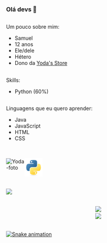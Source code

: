 ### Olá devs 👋

##

Um pouco sobre mim:
- Samuel
- 12 anos
- Ele/dele
- Hétero
- Dono da <a href="https://discord.gg/XZaDBZeXHG">Yoda's Store</a>

##

Skills:
- Python (60%)

##

Linguagens que eu quero aprender:
- Java
- JavaScript
- HTML
- CSS

##

<div style="display: inline_block"><br>
  <img align="left" alt="Yoda-foto" height="50" width="50" src="https://cdn.discordapp.com/avatars/916338493112852500/a9493f9d95bacb4f9218b7f168288207.png?size=2048">
  <a href="https://www.cursoemvideo.com/curso/python-3-mundo-1/"><img src="https://raw.githubusercontent.com/devicons/devicon/master/icons/python/python-original.svg" width="50" height="50"></a>
</div>

##

<div> 
 <a href="https://discord.gg/XZaDBZeXHG" target="_blank"><img src="https://img.shields.io/badge/Discord-7289DA?style=for-the-badge&logo=discord&logoColor=white" target="_blank"></a>
</div>

##

<div align="center">
  <a href="https://github.com/Y0oda">
  <img height="180em" src="https://github-readme-stats.vercel.app/api/top-langs/?username=Y0oda&layout=compact&langs_count=7&theme=dracula"/></br>
  <img height="180em" src="https://github-readme-stats.vercel.app/api?username=Y0oda&show_icons=true&theme=dracula&include_all_commits=true&count_private=true"/>
</div>

##

  ![Snake animation](https://github.com/Y0oda/Y0oda/blob/output/github-contribution-grid-snake.svg)
